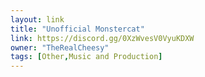 ```yaml
---
layout: link
title: "Unofficial Monstercat"
link: https://discord.gg/0XzWvesV0VyuKDXW
owner: "TheRealCheesy"
tags: [Other,Music and Production]
---
```

